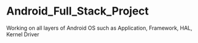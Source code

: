 # Android_Full_Stack_Project
Working on all layers of Android OS such as Application, Framework, HAL, Kernel Driver

